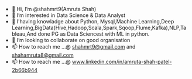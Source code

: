 - 👋 Hi, I’m @shahmrt9(Amruta Shah)
- 👀 I’m interested in Data Science & Data Analyst
- 🌱 I'having knowladge about Python, Mysql,Machine Learning,Deep Learning,BigData(Hive,Hadoop,Scala,Spark,Sqoop,Flume,Kafka),NLP,Tableau,And done PG as Data Sciencest with ML in python.
- 💞️ I’m looking to collaborate on good organisation 
- 📫 How to reach me ...@ shahmrt9@gmail.com and shahamruta8@gmail.com
- 📫 How to reach me ...@ www.linkedin.com/in/amruta-shah-patel-2b66b944
<!---
shahmrt9/shahmrt9 is a ✨ special ✨ repository because its `README.md` (this file) appears on your GitHub profile.
You can click the Preview link to take a look at your changes.
--->
